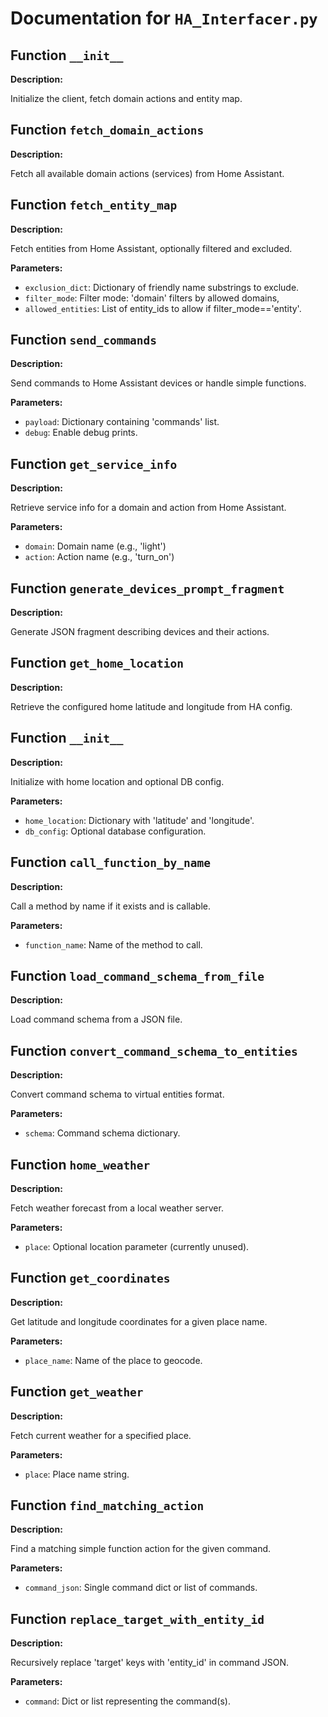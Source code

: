 # Documentation for `HA_Interfacer.py`

## Function `__init__`

**Description:**

Initialize the client, fetch domain actions and entity map.


## Function `fetch_domain_actions`

**Description:**

Fetch all available domain actions (services) from Home Assistant.


## Function `fetch_entity_map`

**Description:**

Fetch entities from Home Assistant, optionally filtered and excluded.

**Parameters:**

- `exclusion_dict`: Dictionary of friendly name substrings to exclude.
- `filter_mode`: Filter mode: 'domain' filters by allowed domains,
- `allowed_entities`: List of entity_ids to allow if filter_mode=='entity'.

## Function `send_commands`

**Description:**

Send commands to Home Assistant devices or handle simple functions.

**Parameters:**

- `payload`: Dictionary containing 'commands' list.
- `debug`: Enable debug prints.

## Function `get_service_info`

**Description:**

Retrieve service info for a domain and action from Home Assistant.

**Parameters:**

- `domain`: Domain name (e.g., 'light')
- `action`: Action name (e.g., 'turn_on')

## Function `generate_devices_prompt_fragment`

**Description:**

Generate JSON fragment describing devices and their actions.


## Function `get_home_location`

**Description:**

Retrieve the configured home latitude and longitude from HA config.


## Function `__init__`

**Description:**

Initialize with home location and optional DB config.

**Parameters:**

- `home_location`: Dictionary with 'latitude' and 'longitude'.
- `db_config`: Optional database configuration.

## Function `call_function_by_name`

**Description:**

Call a method by name if it exists and is callable.

**Parameters:**

- `function_name`: Name of the method to call.

## Function `load_command_schema_from_file`

**Description:**

Load command schema from a JSON file.


## Function `convert_command_schema_to_entities`

**Description:**

Convert command schema to virtual entities format.

**Parameters:**

- `schema`: Command schema dictionary.

## Function `home_weather`

**Description:**

Fetch weather forecast from a local weather server.

**Parameters:**

- `place`: Optional location parameter (currently unused).

## Function `get_coordinates`

**Description:**

Get latitude and longitude coordinates for a given place name.

**Parameters:**

- `place_name`: Name of the place to geocode.

## Function `get_weather`

**Description:**

Fetch current weather for a specified place.

**Parameters:**

- `place`: Place name string.

## Function `find_matching_action`

**Description:**

Find a matching simple function action for the given command.

**Parameters:**

- `command_json`: Single command dict or list of commands.

## Function `replace_target_with_entity_id`

**Description:**

Recursively replace 'target' keys with 'entity_id' in command JSON.

**Parameters:**

- `command`: Dict or list representing the command(s).

